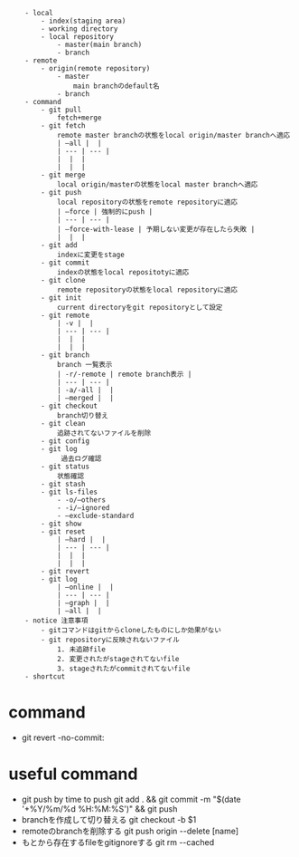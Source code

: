         - local
            - index(staging area)
            - working directory
            - local repository
                - master(main branch)
                - branch
        - remote
            - origin(remote repository)
                - master
                    main branchのdefault名
                - branch
        - command
            - git pull
                fetch+merge
            - git fetch
                remote master branchの状態をlocal origin/master branchへ適応
                | —all |  |
                | --- | --- |
                |  |  |
                |  |  |
            - git merge
                local origin/masterの状態をlocal master branchへ適応
            - git push
                local repositoryの状態をremote repositoryに適応
                | —force | 強制的にpush |
                | --- | --- |
                | —force-with-lease | 予期しない変更が存在したら失敗 |
                |  |  |
            - git add
                indexに変更をstage
            - git commit
                indexの状態をlocal repositotyに適応
            - git clone
                remote repositoryの状態をlocal repositoryに適応
            - git init
                current directoryをgit repositoryとして設定
            - git remote
                | -v |  |
                | --- | --- |
                |  |  |
                |  |  |
            - git branch
                branch 一覧表示
                | -r/-remote | remote branch表示 |
                | --- | --- |
                | -a/-all |  |
                | —merged |  |
            - git checkout
                branch切り替え
            - git clean
                追跡されてないファイルを削除
            - git config
            - git log
                 過去ログ確認
            - git status
                状態確認 
            - git stash
            - git ls-files
                - -o/—others
                - -i/—ignored
                - —exclude-standard
            - git show
            - git reset
                | —hard |  |
                | --- | --- |
                |  |  |
                |  |  |
            - git revert
            - git log
                | —online |  |
                | --- | --- |
                | —graph |  |
                | —all |  |
        - notice 注意事項
            - gitコマンドはgitからcloneしたものにしか効果がない
            - git repositoryに反映されないファイル
                1. 未追跡file
                2. 変更されたがstageされてないfile
                3. stageされたがcommitされてないfile
        - shortcut
# command
- git revert
    -no-commit: 
# useful command
- git push by time to push 
    git add . && git commit -m "$(date '+%Y/%m/%d %H:%M:%S')" && git push
- branchを作成して切り替える
    git checkout -b $1 
- remoteのbranchを削除する
    git push origin --delete [name]
-  もとから存在するfileをgitignoreする
	git rm --cached